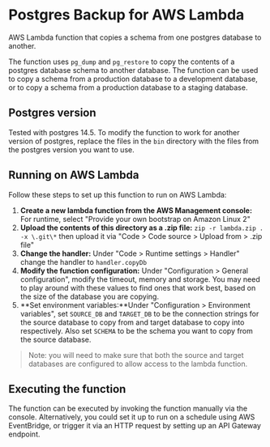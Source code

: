 # Postgres Backup for AWS Lambda
AWS Lambda function that copies a schema from one postgres database to another.

The function uses `pg_dump` and `pg_restore` to copy the contents of a postgres database schema to another database. The function can be used to copy a schema from a production database to a development database, or to copy a schema from a production database to a staging database. 

## Postgres version
Tested with postgres 14.5. To modify the function to work for another version of postgres, replace the files in the `bin` directory with the files from the postgres version you want to use.

## Running on AWS Lambda
Follow these steps to set up this function to run on AWS Lambda:
1. **Create a new lambda function from the AWS Management console:** For runtime, select "Provide your own bootstrap on Amazon Linux 2"
2. **Upload the contents of this directory as a .zip file:** `zip -r lambda.zip . -x \.git\*` then upload it via "Code > Code source > Upload from > .zip file" 
3. **Change the handler:** Under "Code > Runtime settings > Handler" change the handler to `handler.copyDb`
4. **Modify the function configuration:** Under "Configuration > General configuration", modify the timeout, memory and storage. You may need to play around with these values to find ones that work best, based on the size of the database you are copying.
5. **Set environment variables:**Under "Configuration > Environment variables", set `SOURCE_DB` and `TARGET_DB` to be the connection strings for the source database to copy from and target database to copy into respectively. Also set `SCHEMA` to be the schema you want to copy from the source database.

> Note: you will need to make sure that both the source and target databases are configured to allow access to the lambda function.

## Executing the function
The function can be executed by invoking the function manually via the console. Alternatively, you could set it up to run on a schedule using AWS EventBridge, or trigger it via an HTTP request by setting up an API Gateway endpoint.
